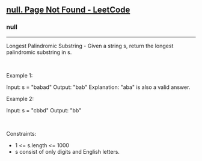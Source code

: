 <h2><a href="https://leetcode.com/problems/longest-palindromic-substring/">null. Page Not Found - LeetCode</a></h2><h3>null</h3><hr>Longest Palindromic Substring - Given a string s, return the longest palindromic substring in s.

 

Example 1:


Input: s = "babad"
Output: "bab"
Explanation: "aba" is also a valid answer.


Example 2:


Input: s = "cbbd"
Output: "bb"


 

Constraints:

 * 1 <= s.length <= 1000
 * s consist of only digits and English letters.